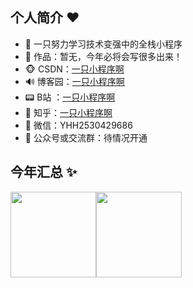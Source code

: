 ## 个人简介 :heart:

- 🐧 一只努力学习技术变强中的全栈小程序
- 🏡 作品：暂无，今年必将会写很多出来！
- 🐵 CSDN：[一只小程序啊](https://blog.csdn.net/qq_42169450?type=blog)
- 🔊 博客园：[一只小程序啊](https://www.cnblogs.com/yhhblog/)
- 📟 B站 ：[一只小程序啊](https://space.bilibili.com/294846344)
- 🤔 知乎：[一只小程序啊](https://www.zhihu.com/people/cheng-xu-yuan-31-91)
- 💬 微信：YHH2530429686
- 👭 公众号或交流群：待情况开通

## 今年汇总 ✨

<img align="" height="137px" src="https://github-readme-stats.vercel.app/api?username=yzxcxya&hide_title=true&hide_border=true&show_icons=true&include_all_commits=true&line_height=21&bg_color=0,EC6C6C,FFD479,FFFC79,73FA79&theme=graywhite&locale=cn" /><img align="" height="137px" src="https://github-readme-stats.vercel.app/api/top-langs/?username=yzxcxya&hide_title=true&hide_border=true&layout=compact&bg_color=0,73FA79,73FDFF,D783FF&theme=graywhite&locale=cn" />
